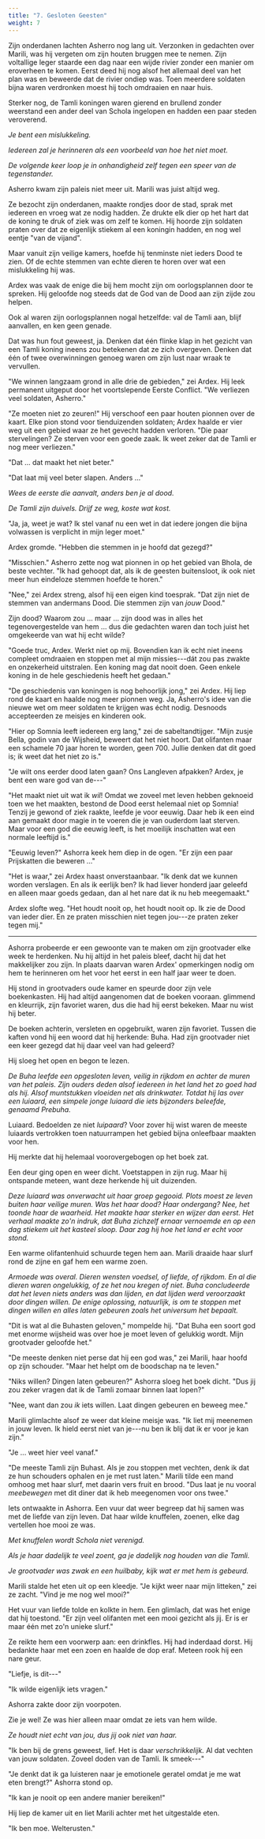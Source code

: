 ```yaml
---
title: "7. Gesloten Geesten"
weight: 7
---
```


Zijn onderdanen lachten Asherro nog lang uit. Verzonken in gedachten over Marili, was hij vergeten om zijn houten bruggen mee te nemen. Zijn voltallige leger staarde een dag naar een wijde rivier zonder een manier om eroverheen te komen. Eerst deed hij nog alsof het allemaal deel van het plan was en beweerde dat de rivier ondiep was. Toen meerdere soldaten bijna waren verdronken moest hij toch omdraaien en naar huis.

Sterker nog, de Tamli koningen waren gierend en brullend zonder weerstand een ander deel van Schola ingelopen en hadden een paar steden veroverend.

_Je bent een mislukkeling._

_Iedereen zal je herinneren als een voorbeeld van hoe het niet moet._

_De volgende keer loop je in onhandigheid zelf tegen een speer van de tegenstander._

Asherro kwam zijn paleis niet meer uit. Marili was juist altijd weg.

Ze bezocht zijn onderdanen, maakte rondjes door de stad, sprak met iedereen en vroeg wat ze nodig hadden. Ze drukte elk dier op het hart dat de koning te druk of ziek was om zelf te komen. Hij hoorde zijn soldaten praten over dat ze eigenlijk stiekem al een koningin hadden, en nog wel eentje "van de vijand".

Maar vanuit zijn veilige kamers, hoefde hij tenminste niet ieders Dood te zien. Of de echte stemmen van echte dieren te horen over wat een mislukkeling hij was.

Ardex was vaak de enige die bij hem mocht zijn om oorlogsplannen door te spreken. Hij geloofde nog steeds dat de God van de Dood aan zijn zijde zou helpen.

Ook al waren zijn oorlogsplannen nogal hetzelfde: val de Tamli aan, blijf aanvallen, en ken geen genade.

Dat was hun fout geweest, ja. Denken dat één flinke klap in het gezicht van een Tamli koning ineens zou betekenen dat ze zich overgeven. Denken dat één of twee overwinningen genoeg waren om zijn lust naar wraak te vervullen.

"We winnen langzaam grond in alle drie de gebieden," zei Ardex. Hij leek permanent uitgeput door het voortslepende Eerste Conflict. "We verliezen veel soldaten, Asherro."

"Ze moeten niet zo zeuren!" Hij verschoof een paar houten pionnen over de kaart. Elke pion stond voor tienduizenden soldaten; Ardex haalde er vier weg uit een gebied waar ze het gevecht hadden verloren. "Die paar stervelingen? Ze sterven voor een goede zaak. Ik weet zeker dat de Tamli er nog meer verliezen."

"Dat ... dat maakt het niet beter."

"Dat laat mij veel beter slapen. Anders ..."

_Wees de eerste die aanvalt, anders ben je al dood._

_De Tamli zijn duivels. Drijf ze weg, koste wat kost._

"Ja, ja, weet je wat? Ik stel vanaf nu een wet in dat iedere jongen die bijna volwassen is verplicht in mijn leger moet."

Ardex gromde. "Hebben die stemmen in je hoofd dat gezegd?"

"Misschien." Asherro zette nog wat pionnen in op het gebied van Bhola, de beste vechter. "Ik had gehoopt dat, als ik de geesten buitensloot, ik ook niet meer hun eindeloze stemmen hoefde te horen."

"Nee," zei Ardex streng, alsof hij een eigen kind toesprak. "Dat zijn niet de stemmen van andermans Dood. Die stemmen zijn van _jouw_ Dood."

Zijn dood? Waarom zou ... maar ... zijn dood was in alles het tegenovergestelde van hem ... dus die gedachten waren dan toch juist het omgekeerde van wat hij echt wilde?

"Goede truc, Ardex. Werkt niet op mij. Bovendien kan ik echt niet ineens compleet omdraaien en stoppen met al mijn missies---dát zou pas zwakte en onzekerheid uitstralen. Een koning mag dat nooit doen. Geen enkele koning in de hele geschiedenis heeft het gedaan."

"De geschiedenis van koningen is nog behoorlijk jong," zei Ardex. Hij liep rond de kaart en haalde nog meer pionnen weg. Ja, Asherro's idee van die nieuwe wet om meer soldaten te krijgen was écht nodig. Desnoods accepteerden ze meisjes en kinderen ook.

"Hier op Somnia leeft iedereen erg lang," zei de sabeltandtijger. "Mijn zusje Bella, godin van de Wijsheid, beweert dat het niet hoort. Dat olifanten maar een schamele 70 jaar horen te worden, geen 700. Jullie denken dat dit goed is; ik weet dat het niet zo is."

"Je wilt ons eerder dood laten gaan? Ons Langleven afpakken? Ardex, je bent een ware god van de---"

"Het maakt niet uit wat ik _wil_! Omdat we zoveel met leven hebben geknoeid toen we het maakten, bestond de Dood eerst helemaal niet op Somnia! Tenzij je gewond of ziek raakte, leefde je voor eeuwig. Daar heb ik een eind aan gemaakt door magie in te voeren die je van ouderdom laat sterven. Maar voor een god die eeuwig leeft, is het moeilijk inschatten wat een normale leeftijd is."

"Eeuwig leven?" Ashorra keek hem diep in de ogen. "Er zijn een paar Prijskatten die beweren ..."

"Het is waar," zei Ardex haast onverstaanbaar. "Ik denk dat we kunnen worden verslagen. En als ik eerlijk ben? Ik had liever honderd jaar geleefd en alleen maar goeds gedaan, dan al het nare dat ik nu heb meegemaakt."

Ardex slofte weg. "Het houdt nooit op, het houdt nooit op. Ik zie de Dood van ieder dier. En ze praten misschien niet tegen jou---ze praten zeker tegen mij."

___

Ashorra probeerde er een gewoonte van te maken om zijn grootvader elke week te herdenken. Nu hij altijd in het paleis bleef, dacht hij dat het makkelijker zou zijn. In plaats daarvan waren Ardex' opmerkingen nodig om hem te herinneren om het voor het eerst in een half jaar weer te doen.

Hij stond in grootvaders oude kamer en speurde door zijn vele boekenkasten. Hij had altijd aangenomen dat de boeken vooraan. glimmend en kleurrijk, zijn favoriet waren, dus die had hij eerst bekeken. Maar nu wist hij beter.

De boeken achterin, versleten en opgebruikt, waren zijn favoriet. Tussen die kaften vond hij een woord dat hij herkende: Buha. Had zijn grootvader niet een keer gezegd dat hij daar veel van had geleerd?

Hij sloeg het open en begon te lezen.

_De Buha leefde een opgesloten leven, veilig in rijkdom en achter de muren van het paleis. Zijn ouders deden alsof iedereen in het land het zo goed had als hij. Alsof muntstukken vloeiden net als drinkwater. Totdat hij las over een luiaard, een simpele jonge luiaard die iets bijzonders beleefde, genaamd Prebuha._

Luiaard. Bedoelden ze niet _luipaard_? Voor zover hij wist waren de meeste luiaards vertrokken toen natuurrampen het gebied bijna onleefbaar maakten voor hen.

Hij merkte dat hij helemaal voorovergebogen op het boek zat.

Een deur ging open en weer dicht. Voetstappen in zijn rug. Maar hij ontspande meteen, want deze herkende hij uit duizenden.

_Deze luiaard was onverwacht uit haar groep gegooid. Plots moest ze leven buiten haar veilige muren. Was het haar dood? Haar ondergang? Nee, het toonde haar de waarheid. Het maakte haar sterker en wijzer dan eerst. Het verhaal maakte zo'n indruk, dat Buha zichzelf ernaar vernoemde en op een dag stiekem uit het kasteel sloop. Daar zag hij hoe het land er echt voor stond._

Een warme olifantenhuid schuurde tegen hem aan. Marili draaide haar slurf rond de zijne en gaf hem een warme zoen. 

_Armoede was overal. Dieren wensten voedsel, of liefde, of rijkdom. En al die dieren waren ongelukkig, of ze het nou kregen of niet. Buha concludeerde dat het leven niets anders was dan lijden, en dat lijden werd veroorzaakt door dingen willen. De enige oplossing, natuurlijk, is om te stoppen met dingen willen en alles laten gebeuren zoals het universum het bepaalt._

"Dit is wat al die Buhasten geloven," mompelde hij. "Dat Buha een soort god met enorme wijsheid was over hoe je moet leven of gelukkig wordt. Mijn grootvader geloofde het."

"De meeste denken niet perse dat hij een god was," zei Marili, haar hoofd op zijn schouder. "Maar het helpt om de boodschap na te leven."

"Niks willen? Dingen laten gebeuren?" Ashorra sloeg het boek dicht. "Dus jij zou zeker vragen dat ik de Tamli zomaar binnen laat lopen?"

"Nee, want dan zou _ik_ iets willen. Laat dingen gebeuren en beweeg mee."

Marili glimlachte alsof ze weer dat kleine meisje was. "Ik liet mij meenemen in jouw leven. Ik hield eerst niet van je---nu ben ik blij dat ik er voor je kan zijn."

"Je ... weet hier veel vanaf."

"De meeste Tamli zijn Buhast. Als je zou stoppen met vechten, denk ik dat ze hun schouders ophalen en je met rust laten." Marili tilde een mand omhoog met haar slurf, met daarin vers fruit en brood. "Dus laat je nu vooral _meebewegen_ met dit diner dat ik heb meegenomen voor ons twee."

Iets ontwaakte in Ashorra. Een vuur dat weer begreep dat hij samen was met de liefde van zijn leven. Dat haar wilde knuffelen, zoenen, elke dag vertellen hoe mooi ze was. 

_Met knuffelen wordt Schola niet verenigd._

_Als je haar dadelijk te veel zoent, ga je dadelijk nog houden van die Tamli._

_Je grootvader was zwak en een huilbaby, kijk wat er met hem is gebeurd._

Marili stalde het eten uit op een kleedje. "Je kijkt weer naar mijn litteken," zei ze zacht. "Vind je me nog wel mooi?"

Het vuur van liefde tolde en kolkte in hem. Een glimlach, dat was het enige dat hij toestond. "Er zijn veel olifanten met een mooi gezicht als jij. Er is er maar één met zo'n unieke slurf."

Ze reikte hem een voorwerp aan: een drinkfles. Hij had inderdaad dorst. Hij bedankte haar met een zoen en haalde de dop eraf. Meteen rook hij een nare geur. 

"Liefje, is dit---"

"Ik wilde eigenlijk iets vragen."

Ashorra zakte door zijn voorpoten.

Zie je wel! Ze was hier alleen maar omdat ze iets van hem wilde. 

_Ze houdt niet echt van jou, dus jij ook niet van haar._

"Ik ben bij de grens geweest, lief. Het is daar _verschrikkelijk._ Al dat vechten van jouw soldaten. Zoveel doden van de Tamli. Ik smeek---"

"Je denkt dat ik ga luisteren naar je emotionele geratel omdat je me wat eten brengt?" Ashorra stond op. 

"Ik kan je nooit op een andere manier bereiken!"

Hij liep de kamer uit en liet Marili achter met het uitgestalde eten. 

"Ik ben moe. Welterusten."